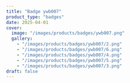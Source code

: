 ```yaml
---
title: "Badge ywb007"
product_type: "badges"
date: 2025-04-01
cover:
  image: "/images/products/badges/ywb007.png"
  gallery:
    - "/images/products/badges/ywb007/2.png"
    - "/images/products/badges/ywb007/6.png"
    - "/images/products/badges/ywb007/4.png"
    - "/images/products/badges/ywb007/5.png"
    - "/images/products/badges/ywb007/3.png"
draft: false
---
```

